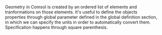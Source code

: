 Geometry in Comsol is created by an ordered list of elements and tranformations on those elements. 
It's useful to define the objects properties through global parameter defined in the global definition section, in which we can specify the units in order to automatically convert them. Specification happens through square parenthesis. 
